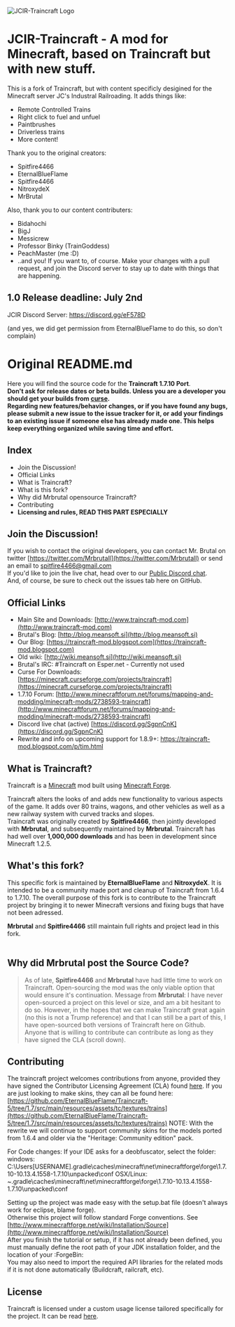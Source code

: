 ![JCIR-Traincraft Logo](https://i.imgur.com/qdcdqsN.png)
# JCIR-Traincraft - A mod for Minecraft, based on Traincraft but with new stuff.

This is a fork of Traincraft, but with content specificly desigined for the Minecraft server JC's Industral Railroading. It adds things like:

- Remote Controlled Trains
- Right click to fuel and unfuel
- Paintbrushes
- Driverless trains
- More content!

Thank you to the original creators:

- Spitfire4466
- EternalBlueFlame
- Spitfire4466
- NitroxydeX
- MrBrutal

Also, thank you to our content contributers:

- Bidahochi
- BigJ
- Messicrew
- Professor Binky (TrainGoddess)
- PeachMaster (me :D)
- ..and you! If you want to, of course. Make your changes with a pull request, and join the Discord server to stay up to date with things that are happening.

## **1.0 Release deadline: July 2nd**

JCIR Discord Server: https://discord.gg/eF578D

(and yes, we did get permission from EternalBlueFlame to do this, so don't complain)

# Original README.md
Here you will find the source code for the **Traincraft 1.7.10 Port**.<br/>
**Don't ask for release dates or beta builds. Unless you are a developer you should get your builds from [curse](https://minecraft.curseforge.com/projects/traincraft). <br/>Regarding new features/behavior changes, or if you have found any bugs, please submit a new issue to the issue tracker for it, or add your findings to an existing issue if someone else has already made one. This helps keep everything organized while saving time and effort.**

## Index
- Join the Discussion!
- Official Links
- What is Traincraft?
- What is this fork?
- Why did Mrbrutal opensource Traincraft?
- Contributing
- <b>Licensing and rules, READ THIS PART ESPECIALLY</b>

## Join the Discussion!
If you wish to contact the original developers, you can contact Mr. Brutal on twitter [https://twitter.com/Mrbrutall](https://twitter.com/Mrbrutall) or send an email to spitfire4466@gmail.com<br/> If you'd like to join the live chat, head over to our [Public Discord chat](https://discord.gg/SgpnCnK).<br/> And, of course, be sure to check out the issues tab here on GitHub.

## Official Links
* Main Site and Downloads: [http://www.traincraft-mod.com](http://www.traincraft-mod.com)
* Brutal's Blog: [http://blog.meansoft.si](http://blog.meansoft.si)
* Our Blog: [https://traincraft-mod.blogspot.com](https://traincraft-mod.blogspot.com)
* Old wiki: [http://wiki.meansoft.si](http://wiki.meansoft.si)
* Brutal's IRC: #Traincraft on Esper.net - Currently not used
* Curse For Downloads: [https://minecraft.curseforge.com/projects/traincraft](https://minecraft.curseforge.com/projects/traincraft)
* 1.7.10 Forum: [http://www.minecraftforum.net/forums/mapping-and-modding/minecraft-mods/2738593-traincraft](http://www.minecraftforum.net/forums/mapping-and-modding/minecraft-mods/2738593-traincraft)
* Discord live chat (active) [https://discord.gg/SgpnCnK](https://discord.gg/SgpnCnK)
* Rewrite and info on upcoming support for 1.8.9+: https://traincraft-mod.blogspot.com/p/tim.html

## What is Traincraft?
Traincraft is a [Minecraft](https://minecraft.net/) mod built using [Minecraft Forge](https://github.com/MinecraftForge).

Traincraft alters the looks of and adds new functionality to various aspects of the game. It adds over 80 trains, wagons, and other vehicles as well as a new railway system with curved tracks and slopes.<br/>Traincraft was originally created by **Spitfire4466**, then jointly developed with **Mrbrutal**, and subsequently maintained by **Mrbrutal**.
Traincraft has had well over **1,000,000 downloads** and has been in development since Minecraft 1.2.5.

## What's this fork?
This specific fork is maintained by **EternalBlueFlame** and **NitroxydeX**. It is intended to be a community made port and cleanup of Traincraft from 1.6.4 to 1.7.10. The overall purpose of this fork is to contribute to the Traincraft project by bringing it to newer Minecraft versions and fixing bugs that have not been adressed.

**Mrbrutal** and **Spitfire4466** still maintain full rights and project lead in this fork.<br/><br/>

## Why did **Mrbrutal** post the Source Code?
> As of late, **Spitfire4466** and **Mrbrutal** have had little time to work on Traincraft. Open-sourcing the mod was the only viable option that would ensure it's continuation. Message from **Mrbrutal**: I have never open-sourced a project on this level or size, and am a bit hesitant to do so. However, in the hopes that we can make Traincraft great again (no this is not a Trump reference) and that I can still be a part of this, I have open-sourced both versions of Traincraft  here on Github. Anyone that is willing to contribute can contribute as long as they have signed the CLA (scroll down).

## Contributing
The traincraft project welcomes contributions from anyone, provided they have signed the Contributor Licensing Agreement (CLA) found [here](https://cla-assistant.io/Mrbrutal/Traincraft).
If you are just looking to make skins, they can all be found here: [https://github.com/EternalBlueFlame/Traincraft-5/tree/1.7/src/main/resources/assets/tc/textures/trains](https://github.com/EternalBlueFlame/Traincraft-5/tree/1.7/src/main/resources/assets/tc/textures/trains)
NOTE: With the rewrite we will continue to support community skins for the models ported from 1.6.4 and older via the "Heritage: Community edition" pack.

For Code changes:
If your IDE asks for a deobfuscator, select the folder:
windows: C:\Users\[USERNAME]\.gradle\caches\minecraft\net\minecraftforge\forge\1.7.10-10.13.4.1558-1.7.10\unpacked\conf
OSX/Linux: ~\.gradle\caches\minecraft\net\minecraftforge\forge\1.7.10-10.13.4.1558-1.7.10\unpacked\conf

Setting up the project was made easy with the setup.bat file (doesn't always work for eclipse, blame forge).<br/>
Otherwise this project will follow standard Forge conventions. See [http://www.minecraftforge.net/wiki/Installation/Source](http://www.minecraftforge.net/wiki/Installation/Source)<br/>
After you finish the tutorial or setup, if it has not already been defined, you must manually define the root path of your JDK installation folder, and the location of your :ForgeBin:<br/>
You may also need to import the required API libraries for the related mods if it is not done automatically (Buildcraft, railcraft, etc).

## License
Traincraft is licensed under a custom usage license tailored specifically for the project. It can be read [here](https://github.com/Traincraft/Traincraft/blob/master/LICENSE.md).
